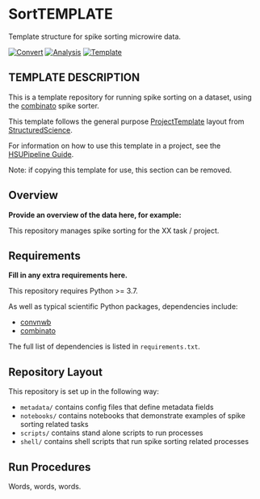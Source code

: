 # SortTEMPLATE

Template structure for spike sorting microwire data.

[![Convert](https://img.shields.io/badge/data-ConvertTEMPLATE-lightgrey)](https://github.com/HSUPipeline/ConvertTEMPLATE)
[![Analysis](https://img.shields.io/badge/analysis-AnalyzeTEMPLATE-lightgrey)](https://github.com/HSUPipeline/AnalyzeTEMPLATE)
[![Template](https://img.shields.io/badge/template-HSUPipeline/SortTEMPLATE-yellow.svg)](https://github.com/HSUPipeline/SortTEMPLATE)

## TEMPLATE DESCRIPTION

This is a template repository for running spike sorting on a dataset, using the
[combinato](https://github.com/jniediek/combinato) spike sorter.

This template follows the general purpose
[ProjectTemplate](https://github.com/structuredscience/ProjectTemplate)
layout from
[StructuredScience](https://github.com/structuredscience/).

For information on how to use this template in a project, see the
[HSUPipeline Guide](https://github.com/HSUPipeline/Overview/blob/main/Guide.md).

Note: if copying this template for use, this section can be removed.

## Overview

**Provide an overview of the data here, for example:**

This repository manages spike sorting for the XX task / project.

## Requirements

**Fill in any extra requirements here.**

This repository requires Python >= 3.7.

As well as typical scientific Python packages, dependencies include:

- [convnwb](https://github.com/HSUPipeline/convnwb)
- [combinato](https://github.com/jniediek/combinato)

The full list of dependencies is listed in `requirements.txt`.

## Repository Layout

This repository is set up in the following way:

- `metadata/` contains config files that define metadata fields
- `notebooks/` contains notebooks that demonstrate examples of spike sorting related tasks
- `scripts/` contains stand alone scripts to run processes
- `shell/` contains shell scripts that run spike sorting related processes

## Run Procedures

Words, words, words.

